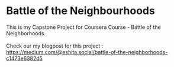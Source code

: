 # Battle of the Neighbourhoods
This is my Capstone Project for Coursera Course - Battle of the Neighborhoods<br><br>
Check our my blogpost for this project : https://medium.com/@eshita.social/battle-of-the-neighborhoods-c1473e6382d5<br><br>
